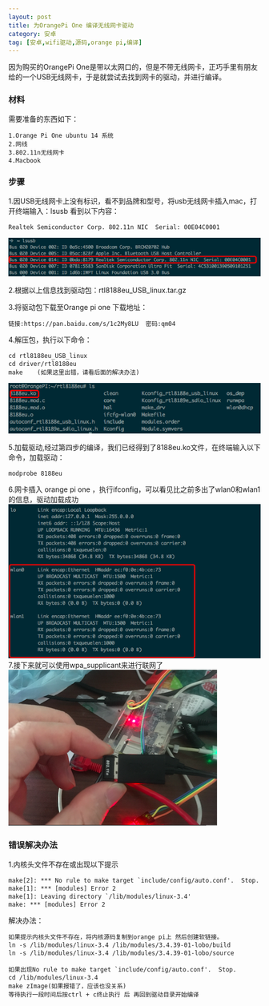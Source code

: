 ```yaml
---
layout: post
title: 为OrangePi One 编译无线网卡驱动
category: 安卓
tag: [安卓,wifi驱动,源码,orange pi,编译]
---
```



因为购买的OrangePi One是带以太网口的，但是不带无线网卡，正巧手里有朋友给的一个USB无线网卡，于是就尝试去找到网卡的驱动，并进行编译。

<h3>材料</h3>

需要准备的东西如下：

	1.Orange Pi One ubuntu 14 系统
	2.网线
	3.802.11n无线网卡
	4.Macbook
	
<h3>步骤</h3>

1.因USB无线网卡上没有标识，看不到品牌和型号，将usb无线网卡插入mac，打开终端输入：lsusb
看到以下内容：

	Realtek Semiconductor Corp. 802.11n NIC  Serial: 00E04C0001
	
![](/images/complie_driver/lsusb.png)
	
2.根据以上信息找到驱动包：rtl8188eu_USB_linux.tar.gz

3.将驱动包下载至Orange pi one 下载地址：
	
	链接:https://pan.baidu.com/s/1c2My8LU  密码:qm04

4.解压包，执行以下命令：
	
	cd rtl8188eu_USB_linux
	cd driver/rtl8188eu
	make	(如果这里出错，请看后面的解决办法)

![](/images/complie_driver/complie_success.png)

5.加载驱动,经过第四步的编译，我们已经得到了8188eu.ko文件，在终端输入以下命令，加载驱动：
	
	modprobe 8188eu

6.网卡插入 orange pi one ，执行ifconfig，可以看见比之前多出了wlan0和wlan1的信息，驱动加载成功
![](/images/complie_driver/modprobe_success.png)
7.接下来就可以使用wpa_supplicant来进行联网了
![](/images/complie_driver/all.png)

<h3>错误解决办法</h3>

1.内核头文件不存在或出现以下提示

	make[2]: *** No rule to make target `include/config/auto.conf'.  Stop.
	make[1]: *** [modules] Error 2
	make[1]: Leaving directory `/lib/modules/linux-3.4'
	make: *** [modules] Error 2

解决办法：
	
	如果提示内核头文件不存在，将内核源码复制到orange pi上 然后创建软链接。
	ln -s /lib/modules/linux-3.4 /lib/modules/3.4.39-01-lobo/build
	ln -s /lib/modules/linux-3.4 /lib/modules/3.4.39-01-lobo/source
	
	如果出现No rule to make target `include/config/auto.conf'.  Stop.
	cd /lib/modules/linux-3.4
	make zImage(如果报错了，应该也没关系)
	等待执行一段时间后按ctrl + c终止执行 后 再回到驱动目录开始编译
	
	
	